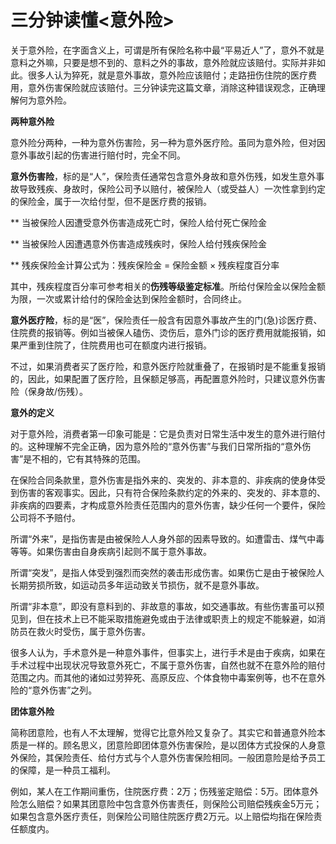 # 三分钟读懂&lt;意外险&gt;

关于意外险，在字面含义上，可谓是所有保险名称中最“平易近人”了，意外不就是意料之外嘛，只要是想不到的、意料之外的事故，意外险就应该赔付。实际并非如此。很多人认为猝死，就是意外事故，意外险应该赔付；走路扭伤住院的医疗费用，意外伤害保险就应该赔付。三分钟读完这篇文章，消除这种错误观念，正确理解何为意外险。

**两种意外险**

意外险分两种，一种为意外伤害险，另一种为意外医疗险。虽同为意外险，但对因意外事故引起的伤害进行赔付时，完全不同。

**意外伤害险**，标的是“人”，保险责任通常包含意外身故和意外伤残，如发生意外事故导致残疾、身故时，保险公司予以赔付，被保险人（或受益人）一次性拿到约定的保险金，属于一次给付型，但不是医疗费的报销。

\*\* 当被保险人因遭受意外伤害造成死亡时，保险人给付死亡保险金

\*\* 当被保险人因遭遇意外伤害造成残疾时，保险人给付残疾保险金

\*\* 残疾保险金计算公式为：残疾保险金 = 保险金额 × 残疾程度百分率

其中，残疾程度百分率可参考相关的**伤残等级鉴定标准**。所给付保险金以保险金额为限，一次或累计给付的保险金达到保险金额时，合同终止。

**意外医疗险**，标的是“医”，保险责任一般含有因意外事故产生的门\(急\)诊医疗费、住院费的报销等。例如当被保人磕伤、烫伤后，意外门诊的医疗费用就能报销，如果严重到住院了，住院费用也可在额度内进行报销。

不过，如果消费者买了医疗险，和意外医疗险就重叠了，在报销时是不能重复报销的，因此，如果配置了医疗险，且保额足够高，再配置意外险时，只建议意外伤害险（保身故/伤残）。

**意外的定义**

对于意外险，消费者第一印象可能是：它是负责对日常生活中发生的意外进行赔付的。这种理解不完全正确，因为意外险的“意外伤害”与我们日常所指的“意外伤害”是不相的，它有其特殊的范围。

在保险合同条款里，意外伤害是指外来的、突发的、非本意的、非疾病的使身体受到伤害的客观事实。因此，只有符合保险条款约定的外来的、突发的、非本意的、非疾病的四要素，才构成意外险责任范围内的意外伤害，缺少任何一个要件，保险公司将不予赔付。

所谓“外来”，是指伤害是由被保险人人身外部的因素导致的。如遭雷击、煤气中毒等等。如果伤害由自身疾病引起则不属于意外事故。

所谓“突发”，是指人体受到强烈而突然的袭击形成伤害。如果伤亡是由于被保险人长期劳损所致，如运动员多年运动致关节损伤，就不是意外事故。

所谓“非本意”，即没有意料到的、非故意的事故，如交通事故。有些伤害虽可以预见到，但在技术上已不能采取措施避免或由于法律或职责上的规定不能躲避，如消防员在救火时受伤，属于意外伤害。

很多人认为，手术意外是一种意外事件，但事实上，进行手术是由于疾病，如果在手术过程中出现状况导致意外死亡，不属于意外伤害，自然也就不在意外险的赔付范围之内。而其他的诸如过劳猝死、高原反应、个体食物中毒案例等，也不在意外险的“意外伤害”之列。

**团体意外险**

简称团意险，也有人不太理解，觉得它比意外险又复杂了。其实它和普通意外险本质是一样的。顾名思义，团意险即团体意外伤害保险，是以团体方式投保的人身意外保险，其保险责任、给付方式与个人意外伤害保险相同。一般团意险是给予员工的保障，是一种员工福利。

例如，某人在工作期间重伤，住院医疗费：2万；伤残鉴定赔偿：5万。团体意外险怎么赔偿？如果其团意险中包含意外伤害责任，则保险公司赔偿残疾金5万元；如果包含意外医疗责任，则保险公司赔住院医疗费2万元。以上赔偿均指在保险责任额度内。

